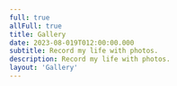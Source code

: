 ```yaml
---
full: true
allFull: true
title: Gallery
date: 2023-08-019T012:00:00.000
subtitle: Record my life with photos.
description: Record my life with photos.
layout: 'Gallery'
---
```

